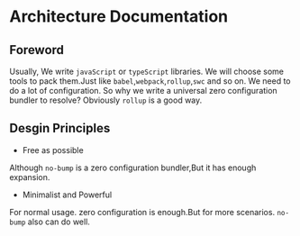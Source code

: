 # Architecture Documentation

## Foreword

Usually, We write `javaScript` or `typeScript` libraries. We will choose some tools to pack them.Just like `babel`,`webpack`,`rollup`,`swc` and so on. 
We need to do a lot of configuration. So why we write a universal zero configuration bundler to resolve? Obviously `rollup` is a good way. 

## Desgin Principles

- Free as possible

Although `no-bump` is a zero configuration bundler,But it has enough expansion.

- Minimalist and Powerful

For normal usage. zero configuration is enough.But for more scenarios. `no-bump` also can do well.

